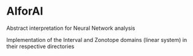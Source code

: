 # AIforAI
Abstract interpretation for Neural Network analysis

Implementation of the Interval and Zonotope domains (linear system) in their respective directories
